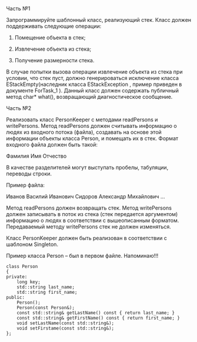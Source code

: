 Часть №1

Запрограммируйте шаблонный класс, реализующий стек. Класс должен поддерживать следующие операции:

1. Помещение объекта в стек;

2. Извлечение объекта из стека;

3. Получение размерности стека.

В случае попытки вызова операции извлечение объекта из стека при условии, что стек пуст, должно генерироваться исключение класса EStackEmpty(наследник класса EStackException , пример приведен в документе ForTask_1  ). Данный класс должен содержать публичный метод char* what(), возвращающий диагностическое сообщение.

Часть №2

Реализовать класс PersonKeeper  с методами readPersons и writePersons. Метод readPersons должен считывать информацию о людях из входного потока (файла), создавать на основе этой информации объекты класса Person, и помещать их в стек. Формат входного файла должен быть такой:

Фамилия Имя Отчество

В качестве разделителей могут выступать пробелы, табуляции, переводы строки.

Пример файла:

Иванов Василий Иванович
Сидоров Александр Михайлович
…

Метод readPersons должен возвращать стек.
Метод writePersons должен записывать в поток из стека (стек передается аргументом) информацию о людях в соответствии с вышеописанным форматом. Передаваемый методу writePersons стек не должен изменяться.

Класс PersonKeeper должен быть реализован в соответствии с шаблоном Singleton. 

Пример класса Person – был в первом файле.
Напоминаю!!!

```
class Person
{
private:
	long key;
	std::string last_name;
	std::string first_name;
public:
	Person();
	Person(const Person&);
	const std::string& getLastName() const { return last_name; }
	const std::string& getFirstName() const { return first_name; }
	void setLastName(const std::string&);	
	void setFirstame(const std::string&);
};
```
